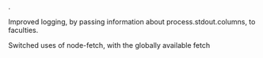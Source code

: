 .

Improved logging, by passing information about process.stdout.columns, to faculties.

Switched uses of node-fetch, with the globally available fetch